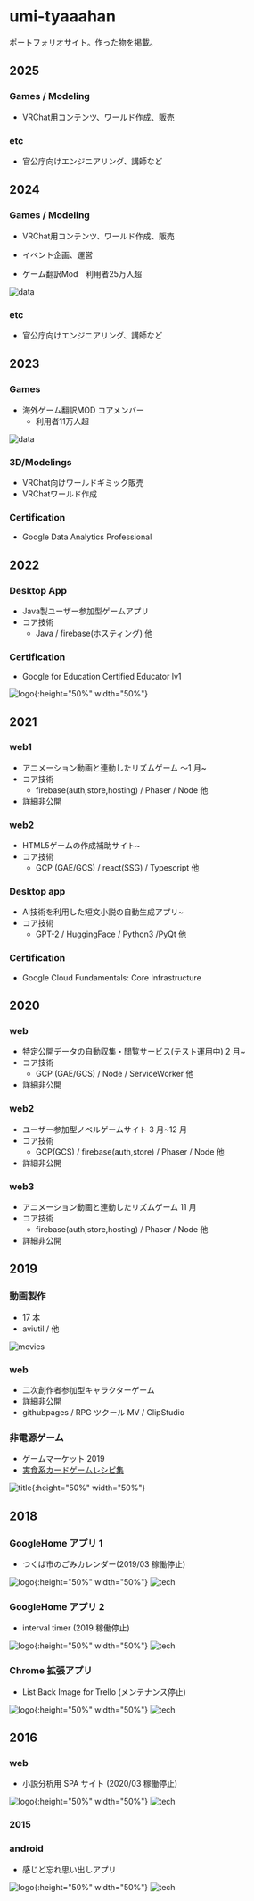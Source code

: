 # umi-tyaaahan

ポートフォリオサイト。作った物を掲載。

## 2025

### Games / Modeling
- VRChat用コンテンツ、ワールド作成、販売

### etc
- 官公庁向けエンジニアリング、講師など

## 2024

### Games / Modeling
- VRChat用コンテンツ、ワールド作成、販売
- イベント企画、運営

- ゲーム翻訳Mod　利用者25万人超

![data](images/subscribeddata02.png)
 
### etc
- 官公庁向けエンジニアリング、講師など

## 2023

### Games
- 海外ゲーム翻訳MOD コアメンバー
  - 利用者11万人超

![data](images/subscribedata01.png)

### 3D/Modelings
- VRChat向けワールドギミック販売
- VRChatワールド作成

### Certification
- Google Data Analytics Professional

## 2022

### Desktop App
- Java製ユーザー参加型ゲームアプリ
- コア技術
  - Java / firebase(ホスティング) 他

### Certification
- Google for Education Certified Educator lv1

![logo](images/GCE_Badges_01.png){:height="50%" width="50%"}


## 2021

### web1

- アニメーション動画と連動したリズムゲーム ～1 月~
- コア技術
  - firebase(auth,store,hosting) / Phaser / Node 他
- 詳細非公開

### web2
- HTML5ゲームの作成補助サイト~
- コア技術
  - GCP (GAE/GCS) / react(SSG) / Typescript 他

### Desktop app
- AI技術を利用した短文小説の自動生成アプリ~
- コア技術
  - GPT-2 / HuggingFace / Python3 /PyQt 他

### Certification
- Google Cloud Fundamentals: Core Infrastructure

## 2020

### web

- 特定公開データの自動収集・閲覧サービス(テスト運用中) 2 月~
- コア技術
  - GCP (GAE/GCS) / Node / ServiceWorker 他
- 詳細非公開

### web2

- ユーザー参加型ノベルゲームサイト 3 月~12 月
- コア技術
  - GCP(GCS) / firebase(auth,store) / Phaser / Node 他
- 詳細非公開

### web3

- アニメーション動画と連動したリズムゲーム 11 月
- コア技術
  - firebase(auth,store,hosting) / Phaser / Node 他
- 詳細非公開

## 2019

### 動画製作

- 17 本
- aviutil / 他

![movies](images/movies.png)

### web

- 二次創作者参加型キャラクターゲーム
- 詳細非公開
- githubpages / RPG ツクール MV / ClipStudio

### 非電源ゲーム

- ゲームマーケット 2019
- [実食系カードゲームレシピ集](http://gamemarket.jp/game/%e5%ae%9f%e9%a3%9f%e7%b3%bb%e3%82%ab%e3%83%bc%e3%83%89%e3%82%b2%e3%83%bc%e3%83%a0-%e3%83%ac%e3%82%b7%e3%83%94%e9%9b%86/)

![title](images/cardgame.jpg){:height="50%" width="50%"}

## 2018

### GoogleHome アプリ 1

- つくば市のごみカレンダー(2019/03 稼働停止)

![logo](images/gomi_logo.png){:height="50%" width="50%"}
![tech](images/gomi_tech.png)

### GoogleHome アプリ 2

- interval timer (2019 稼働停止)

![logo](images/interval_logo.png){:height="50%" width="50%"}
![tech](images/interval_tech.png)

### Chrome 拡張アプリ

- List Back Image for Trello (メンテナンス停止)

![logo](images/tello_logo.png){:height="50%" width="50%"}
![tech](images/tello_tech.png)

## 2016

### web

- 小説分析用 SPA サイト (2020/03 稼働停止)

![logo](images/nkaiwa_logo.png){:height="50%" width="50%"}
![tech](images/nkaiwa_tech.png)

### 2015

### android

- 感じど忘れ思い出しアプリ

![logo](images/anokanji_logo.png){:height="50%" width="50%"}
![tech](images/anokanji_tech.png)

